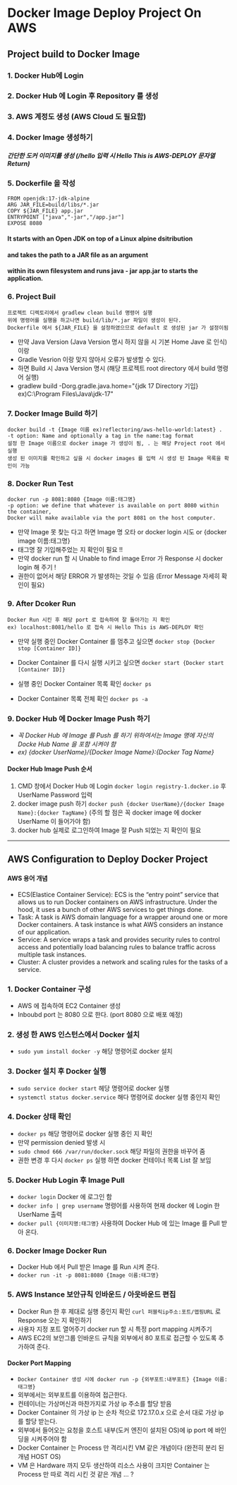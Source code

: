 # Docker Image Deploy Project On AWS

## Project build to Docker Image

### 1. Docker Hub에 Login

### 2. Docker Hub 에 Login 후 Repository 를 생성

### 3. AWS 계정도 생성 (AWS Cloud 도 필요함)
    
### 4. Docker Image 생성하기
##### 간단한 도커 이미지를 생성 (/hello 입력 시 Hello This is AWS-DEPLOY 문자열 Return)

### 5. Dockerfile 을 작성
    FROM openjdk:17-jdk-alpine
    ARG JAR_FILE=build/libs/*.jar
    COPY ${JAR_FILE} app.jar
    ENTRYPOINT ["java","-jar","/app.jar"]
    EXPOSE 8080

#### It starts with an Open JDK on top of a Linux alpine dsitribution
#### and takes the path to a JAR file as an argument
#### within its own filesystem and runs java - jar app.jar to starts the application.

### 6. Project Buil
    프로젝트 디렉토리에서 gradlew clean build 명령어 실행
    위에 명령어를 실행을 하고나면 build/lib/*.jar 파일이 생성이 된다.
    Dockerfile 에서 ${JAR_FILE} 을 설정하였으므로 default 로 생성된 jar 가 설정이됨    
    
- 만약 Java Version (Java Version 명시 하지 않을 시 기본 Home Jave 로 인식) 이랑 
- Gradle Vesrion 이랑 맞지 않아서 오류가 발생할 수 있다.
- 하면 Build 시 Java Version 명시 (해당 프로젝트 root directory 에서 build 명령어 실행)
- gradlew build -Dorg.gradle.java.home="{jdk 17 Directory 기입} ex)C:\Program Files\Java\jdk-17"

### 7. Docker Image Build 하기
    docker build -t {Image 이름 ex)reflectoring/aws-hello-world:latest} . 
    -t option: Name and optionally a tag in the name:tag format
    설정 한 Image 이름으로 docker image 가 생성이 됨, . 는 해당 Project root 에서 실행
    생성 된 이미지를 확인하고 싶을 시 docker images 를 입력 시 생성 된 Image 목록을 확인이 가능

### 8. Docker Run Test
    docker run -p 8081:8080 {Image 이름:태그명}
    -p option: we define that whatever is available on port 8080 within the container, 
    Docker will make available via the port 8081 on the host computer.

- 만약 Image 못 찾는 다고 하면 Image 명 오타 or docker login 시도 or {docker image 이름:태그명}
- 태그명 잘 기입해주었는 지 확인이 필요 !!
- 만약 docker run 할 시 Unable to find image Error 가 Response 시 docker login 해 주기 !
- 권한이 없어서 해당 ERROR 가 발생하는 것일 수 있음 (Error Message 자세히 확인이 필요)

### 9. After Dcoker Run
    Docker Run 시킨 후 해당 port 로 접속하여 잘 돌아가는 지 확인
    ex) localhost:8081/hello 로 접속 시 Hello This is AWS-DEPLOY 확인

- 만약 실행 중인 Docker Container 를 멈추고 싶으면 `docker stop {Docker stop [Container ID]}`
- Docker Container 를 다시 실행 시키고 싶으면 `docker start {Docker start [Container ID]}`

- 실행 중인 Docker Container 목록 확인 `docker ps`
- Docker Container 목록 전체 확인 `docker ps -a`

### 9. Docker Hub 에 Docker Image Push 하기
- *꼭 Docker Hub 에 Image 를 Push 를 하기 위하여서는 Image 명에 자신의 Docke Hub Name 을 포함 시켜야 함*
- *ex) {docker UserName}/{Docker Image Name}:{Docker Tag Name}*

#### Docker Hub Image Push 순서
1. CMD 창에서 Docker Hub 에 Login `docker login registry-1.docker.io` 후 UserName Password 입력
2. docker image push 하기 `docker push {docker UserName}/{docker Image Name}:{docker TagName}`
   (주의 할 점은 꼭 docker image 에 docker UserName 이 들어가야 함)
3. docker hub 실제로 로그인하여 Image 잘 Push 되었는 지 확인이 필요

<hr/>

## AWS Configuration to Deploy Docker Project

#### AWS 용어 개념

- ECS(Elastice Container Service): ECS is the “entry point” service that allows us to run Docker containers on AWS infrastructure. Under the hood, it uses a bunch of other AWS services to get things done.
- Task: A task is AWS domain language for a wrapper around one or more Docker containers. A task instance is what AWS considers an instance of our application.
- Service: A service wraps a task and provides security rules to control access and potentially load balancing rules to balance traffic across multiple task instances.
- Cluster: A cluster provides a network and scaling rules for the tasks of a service.

### 1. Docker Container 구성

- AWS 에 접속하여 EC2 Container 생성
- Inboubd port 는 8080 으로 한다. (port 8080 으로 배포 예정)

### 2. 생성 한 AWS 인스턴스에서 Docker 설치

- `sudo yum install docker -y`  해당 명령어로 docker 설치

### 3. Docker 설치 후 Docker 실행

- `sudo service docker start` 헤당 명령어로 docker 실행
- `systemctl status docker.service` 해다 명령어로 docker 실행 중인지 확인

### 4. Docker 상태 확인

- `docker ps` 해당 명령어로 docker 실행 중인 지 확인
- 만약 permission denied 발생 시
- `sudo chmod 666 /var/run/docker.sock` 해당 파일의 권한을 바꾸어 줌
- 권한 변경 후 다시 `docker ps` 실행 하면 docker 컨테이너 목록 List 잘 보임


### 5. Docker Hub Login 후 Image Pull

- `docker login` Docker 에 로그인 함
- `docker info | grep username` 명령어를 사용하여 현재 docker 에 Login 한 UserName 출력
- `docker pull {이미지명:태그명}` 사용하여 Docker Hub 에 있는 Image 를 Pull 받아 온다.

### 6. Docker Image Docker Run

- Docker Hub 에서 Pull 받은 Image 를 Run 시켜 준다.
- `docker run -it -p 8081:8080 {Image 이름:태그명}`

### 5. AWS Instance 보안규칙 인바운드 / 아웃바운드 편집

- Docker Run 한 후 제대로 실행 중인지 확인 `curl 퍼블릭ip주소:포트/맵핑URL` 로 Response 오는 지 확인하기
- 사용자 지정 포트 열어주기 docker run 할 시 특정 port mapping 시켜주기
- AWS EC2의 보안그룹 인바운드 규칙을 외부에서 80 포트로 접근할 수 있도록 추가하여 준다.

#### Docker Port Mapping

- `Docker Container 생성 시에 docker run -p {외부포트:내부포트} {Image 이름:태그명}` 
- 외부에서는 외부포트를 이용하여 접근한다.
- 컨테이너는 가상머신과 마찬가지로 가상 ip 주소를 할당 받음
- Docker Container 의 가상 ip 는 순차 적으로 172.17.0.x 으로 순서 대로 가상 ip 를 할당 받는다.
- 외부에서 들어오는 요청을 호스트 내부(도커 엔진이 설치된 OS)에 ip port 에 바인딩을 시켜주어야 함
- Docker Container 는 Process 만 격리시킨 VM 같은 개념이다 (완전히 분리 된 개념 HOST OS)
- VM 은 Hardware 까지 모두 생산하여 리소스 사용이 크지만 Container 는 Process 만 따로 격리 시킨 것 같은 개념 ... ?





